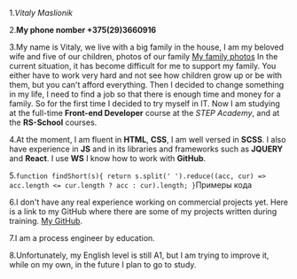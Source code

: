 1.*Vitaly Maslionik*

2.__My phone nomber +375(29)3660916__

3.My name is Vitaly, we live with a big family in the house, I am my beloved wife 
and five of our children, photos of our family 
[My family photos](https://d.radikal.ru/d24/2107/d6/b1a38021baf9.jpg.) 
In the current situation, it has become difficult for me to support my family. 
You either have to work very hard and not see how children grow up or be with them, 
but you can't afford everything. Then I decided to change something in my life, 
I need to find a job so that there is enough time and money for a family. 
So for the first time I decided to try myself in IT. 
Now I am studying at the full-time __Front-end Developer__ course at the *STEP Academy*,
and at the __RS-School__ courses.

4.At the moment, I am fluent in __HTML__, __CSS__, I am well versed in __SCSS__. I also have experience 
in __JS__ and in its libraries and frameworks such as __JQUERY__ and __React__.
I use __WS__ I know how to work with __GitHub__.

5.```function findShort(s){
       return s.split(' ').reduce((acc, cur) => acc.length <= cur.length ? acc : cur).length;
     }```Примеры кода

6.I don't have any real experience working on commercial projects yet. 
Here is a link to my GitHub where there are some of my projects written during training.
[My GitHub](https://github.com/Ramosok). 

7.I am a process engineer by education.

8.Unfortunately, my English level is still A1, but I am trying to improve it, 
while on my own, in the future I plan to go to study.